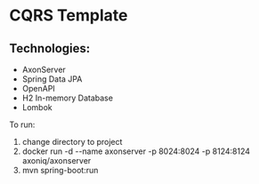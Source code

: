 # CQRS Template

## Technologies:

- AxonServer
- Spring Data JPA
- OpenAPI
- H2 In-memory Database
- Lombok

To run:

1. change directory to project
2. docker run -d --name axonserver -p 8024:8024 -p 8124:8124 axoniq/axonserver
3. mvn spring-boot:run
